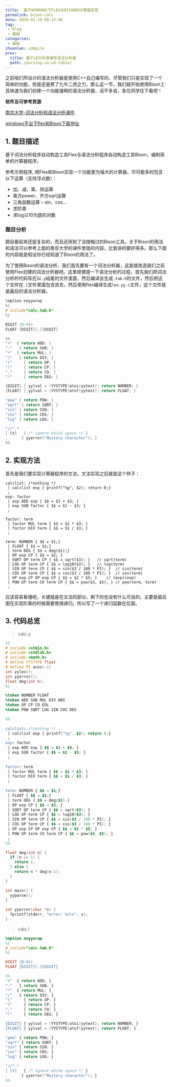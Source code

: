 ```yaml
---
title: 	基于WINDOWS下FLEX与BISON的计算器实现
permalink: bison-calc
date: 2020-01-10 00:23:48
tag: 
 - blog
 - 基础
categories:
 - 基础
zhuanlan: compile
prev:
  title: 基于LR分析表编写语法分析器
  path: /parsing-in-LR-table/
---
```


之前咱们所设计的语法分析器是使用C++自己编写的，尽管我们只是实现了一个简单的功能，但是还是费了九牛二虎之力，那么这一节，我们就开始使用Bison工具快速为我们创建一个功能强啊的语法分析器，话不多说，各位同学往下看吧！

<!-- more -->

**软件及可参考资源**

[南京大学-词法分析和语法分析课件](https://cs.nju.edu.cn/daixinyu/1006.pdf)

[windows平台下flex和Bison下载地址](https://sourceforge.net/projects/winflexbison/)

## 1. 题目描述

基于词法分析程序自动构造工具Flex与语法分析程序自动构造工具Bison，编制简单的计算器程序。

参考示例程序, 用Flex和Bison实现一个功能更为强大的计算器，尽可能多的包含以下运算（支持浮点数）：

- 加、减、乘、除运算
- 乘方power、开方sqrt运算
-  三角函数运算 – sin、cos...
- 求阶乘
- 求log以10为底的对数

### 题目分析

题目看起来还挺复杂的，而且还用到了没接触过的Bison工具。关于Bison的用法和语法可以参考上面的南京大学的课件里面的内容，比我讲的要好得多。那么下面的内容就是假设你已经知道了Bison的用法了。

为了使用Bison的语法分析，我们首先要有一个词法分析器，这是就改造我们之前使用Flex创建的词法分析器吧。这里顺便提一下语法分析的过程，首先我们把词法分析的代码写在以`.y`结尾的文件里面，然后编译会生成`.tab.h`的文件，然后把这个文件在`.l`文件里面包含进去，然后使用flex编译生成`lex.yy.c`文件，这个文件就是最后的语法分析器。

```c
%option noyywrap
%{
# include"calc.tab.h"
%}

DIGIT [0-9]+
FLOAT {DIGIT}[.]{DIGIT}

%%
"+"  { return ADD; }
"-"   { return SUB; }
"*"  { return MUL; }
"/"   { return DIV; }
"("     { return OP; }
")"     { return CP; }
","     { return CO; }
"!"     { return DEG; }

{DIGIT} { yylval = (YYSTYPE)atoi(yytext); return NUMBER; }
{FLOAT} { yylval = (YYSTYPE)atof(yytext); return FLOAT; }

"pow" { return POW; }
"sqrt" { return SQRT; }
"sin" { return SIN; }
"cos" { return COS; }
"log" { return LOG; }

"//".* 
[ \t]   { /* ignore white space */ }
.      { yyerror("Mystery character"); }
%%
```

## 2. 实现方法

首先是我们要实现计算器程序的文法，文法实现之后就是这个样子：

```
calclist: /*nothing */ 
 | calclist exp { printf("%g", $2); return 0;}
 ;
exp: factor
 | exp ADD exp { $$ = $1 + $3; }
 | exp SUB factor { $$ = $1 - $3; }
 ;
 
factor: term
 | factor MUL term { $$ = $1 * $3; }
 | factor DIV term { $$ = $1 / $3; }
 ;
 
term: NUMBER { $$ = $1;}
 | FLOAT { $$ = $1;}
 | term DEG { $$ = deg($1);}
 | OP exp CP { $$ = $2; }
 | SQRT OP term CP { $$ = sqrt($3); }	// sqrt(term)
 | LOG OP term CP { $$ = log10($3); }	// log(term)
 | SIN OP term CP { $$ = sin($3 / 180 * PI); }	// sin(term)
 | COS OP term CP { $$ = cos($3 / 180 * PI); }	// cos(term)
 | OP exp CP OP exp CP { $$ = $2 * $5; }	// (exp)(exp)
 | POW OP term CO term CP { $$ = pow($3, $5); }	// pow(term, term)
 ;
```

应该容易看懂吧，关键就是在文法的部分。剩下的也没有什么可说的，主要是最后面在实现阶乘的时候需要使用递归，所以写了一个递归函数在后面。

## 3. 代码总览

> calc.y

```y
%{
# include <stdio.h>
# include <stdlib.h>
# include <math.h>
# define YYSTYPE float
# define PI acos(-1)
int yylex();
int yyerror();
float deg(int n);
%}

%token NUMBER FLOAT
%token ADD SUB MUL DIV ABS
%token OP CP CO EOL
%token POW SQRT LOG SIN COS DEG

%%
 
calclist: /*nothing */ 
 | calclist exp { printf("%g", $2); return 0;}
 ;
exp: factor
 | exp ADD exp { $$ = $1 + $3; }
 | exp SUB factor { $$ = $1 - $3; }
 ;
 
factor: term
 | factor MUL term { $$ = $1 * $3; }
 | factor DIV term { $$ = $1 / $3; }
 ;
 
term: NUMBER { $$ = $1;}
 | FLOAT { $$ = $1;}
 | term DEG { $$ = deg($1);}
 | OP exp CP { $$ = $2; }
 | SQRT OP term CP { $$ = sqrt($3); }
 | LOG OP term CP { $$ = log10($3); }
 | SIN OP term CP { $$ = sin($3 / 180 * PI); }
 | COS OP term CP { $$ = cos($3 / 180 * PI); }
 | OP exp CP OP exp CP { $$ = $2 * $5; }
 | POW OP term CO term CP { $$ = pow($3, $5); }
 ;
%%

float deg(int n) {
  if (n == 1) {
    return 1;
  } else {
    return n * deg(n-1);
  }
}

int main() {
  yyparse();
}
 
int yyerror(char *s) {
  fprintf(stderr, "error: %s\n", s);
}
```

> calc.l

```l
%option noyywrap
%{
# include"calc.tab.h"
%}

DIGIT [0-9]+
FLOAT {DIGIT}[.]{DIGIT}

%%
"+"  { return ADD; }
"-"   { return SUB; }
"*"  { return MUL; }
"/"   { return DIV; }
"("     { return OP; }
")"     { return CP; }
","     { return CO; }
"!"     { return DEG; }

{DIGIT} { yylval = (YYSTYPE)atoi(yytext); return NUMBER; }
{FLOAT} { yylval = (YYSTYPE)atof(yytext); return FLOAT; }

"pow" { return POW; }
"sqrt" { return SQRT; }
"sin" { return SIN; }
"cos" { return COS; }
"log" { return LOG; }

"//".* 
[ \t]   { /* ignore white space */ }
.      { yyerror("Mystery character"); }
%%
```


